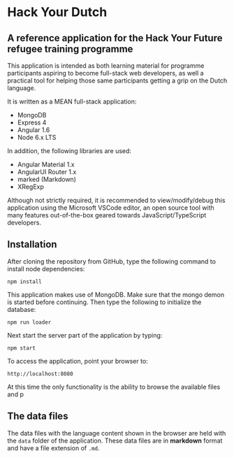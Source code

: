 # Hack Your Dutch

## A reference application for the Hack Your Future refugee training programme

This application is intended as both learning material for programme participants aspiring to become full-stack web developers, as well a practical tool for helping those same participants getting a grip on the Dutch language.

It is written as a MEAN full-stack application:

- MongoDB
- Express 4
- Angular 1.6
- Node 6.x LTS

In addition, the following libraries are used:

- Angular Material 1.x
- AngularUI Router 1.x
- marked (Markdown)
- XRegExp

Although not strictly required, it is recommended to view/modify/debug this application using the Microsoft VSCode editor, an open source tool with many features out-of-the-box geared towards JavaScript/TypeScript developers.

## Installation

After cloning the repository from GitHub, type the following command to install node dependencies:

```
npm install
```

This application makes use of MongoDB. Make sure that the mongo demon is started before continuing. Then type the following to initialize the database:

```
npm run loader
```

Next start the server part of the application by typing:

```
npm start
```

To access the application, point your browser to:

```
http://localhost:8080
```

At this time the only functionality is the ability to browse the available files and p

## The data files

The data files with the language content shown in the browser are held with the `data` folder of the application. These data files are in **markdown** format and have a file extension of `.md`.

